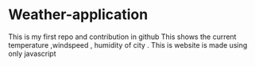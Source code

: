 # Weather-application
This is my first repo and contribution in github
This shows the current temperature ,windspeed , humidity of city . This is website is made using only javascript
